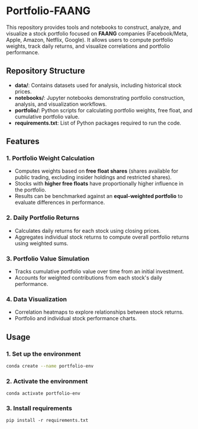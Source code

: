 # Portfolio-FAANG

This repository provides tools and notebooks to construct, analyze, and visualize a stock portfolio focused on **FAANG** companies (Facebook/Meta, Apple, Amazon, Netflix, Google). It allows users to compute portfolio weights, track daily returns, and visualize correlations and portfolio performance.

## Repository Structure

- **data/**: Contains datasets used for analysis, including historical stock prices.
- **notebooks/**: Jupyter notebooks demonstrating portfolio construction, analysis, and visualization workflows.
- **portfolio/**: Python scripts for calculating portfolio weights, free float, and cumulative portfolio value.
- **requirements.txt**: List of Python packages required to run the code.

## Features

### 1. Portfolio Weight Calculation
- Computes weights based on **free float shares** (shares available for public trading, excluding insider holdings and restricted shares).
- Stocks with **higher free floats** have proportionally higher influence in the portfolio.
- Results can be benchmarked against an **equal-weighted portfolio** to evaluate differences in performance.

### 2. Daily Portfolio Returns
- Calculates daily returns for each stock using closing prices.
- Aggregates individual stock returns to compute overall portfolio returns using weighted sums.

### 3. Portfolio Value Simulation
- Tracks cumulative portfolio value over time from an initial investment.
- Accounts for weighted contributions from each stock's daily performance.

### 4. Data Visualization
- Correlation heatmaps to explore relationships between stock returns.
- Portfolio and individual stock performance charts.

## Usage

### 1. Set up the environment
```bash
conda create --name portfolio-env
```
### 2. Activate the environment
```
conda activate portfolio-env
```
### 3. Install requirements
```
pip install -r requirements.txt
```
